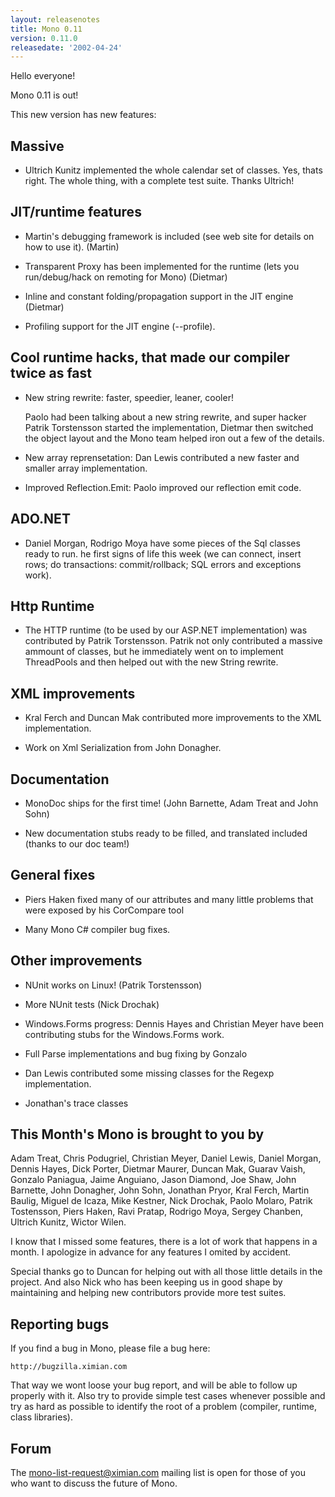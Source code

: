 ```yaml
---
layout: releasenotes
title: Mono 0.11
version: 0.11.0
releasedate: '2002-04-24'
---
```


Hello everyone!

Mono 0.11 is out!

This new version has new features:

## Massive

* Ultrich Kunitz implemented the whole calendar set of
classes.  Yes, thats right.  The whole thing, with a
complete test suite.  Thanks Ultrich!

## JIT/runtime features

* Martin's debugging framework is included (see web
    site for details on how to use it). (Martin)

* Transparent Proxy has been implemented for the
    runtime (lets you run/debug/hack on remoting for Mono) (Dietmar)

* Inline and constant folding/propagation support
    in the JIT engine (Dietmar)

* Profiling support for the JIT engine (--profile).

## Cool runtime hacks, that made our compiler twice as fast

* New string rewrite: faster, speedier, leaner, cooler!

    Paolo had been talking about a new string rewrite,
    and super hacker Patrik Torstensson started the
    implementation, Dietmar then switched the object
    layout and the Mono team helped iron out a few of
    the details.

* New array reprensetation: Dan Lewis contributed a new
    faster and smaller array implementation.

* Improved Reflection.Emit: Paolo improved our
    reflection emit code.

## ADO.NET

* Daniel Morgan, Rodrigo Moya have some pieces of the
    Sql classes ready to run.  he first signs of life
    this week (we can connect, insert rows; do transactions:
    commit/rollback; SQL errors and exceptions work).

## Http Runtime

* The HTTP runtime (to be used by our ASP.NET implementation)
    was contributed by Patrik Torstensson.  Patrik not only
    contributed a massive ammount of classes, but he immediately
    went on to implement ThreadPools and then helped out with the
    new String rewrite.

## XML improvements

* Kral Ferch and Duncan Mak contributed more
    improvements to the XML implementation.

* Work on Xml Serialization from John Donagher.

## Documentation

* MonoDoc ships for the first time!
    (John Barnette, Adam Treat and John Sohn)

* New documentation stubs ready to be filled, and translated
    included (thanks to our doc team!)

## General fixes

* Piers Haken fixed many of our attributes and many
    little problems that were exposed by his CorCompare tool

* Many Mono C# compiler bug fixes.

## Other improvements

* NUnit works on Linux! (Patrik Torstensson)

* More NUnit tests (Nick Drochak)

* Windows.Forms progress: Dennis Hayes and Christian
    Meyer have been contributing stubs for the
    Windows.Forms work.

* Full Parse implementations and bug fixing by Gonzalo

* Dan Lewis contributed some missing classes for the
    Regexp implementation.

* Jonathan's trace classes

## This Month's Mono is brought to you by

Adam Treat, Chris Podugriel, Christian Meyer, Daniel Lewis,
Daniel Morgan, Dennis Hayes, Dick Porter, Dietmar Maurer,
Duncan Mak, Guarav Vaish, Gonzalo Paniagua, Jaime Anguiano,
Jason Diamond, Joe Shaw, John Barnette, John Donagher, John
Sohn, Jonathan Pryor, Kral Ferch, Martin Baulig, Miguel de
Icaza, Mike Kestner, Nick Drochak, Paolo Molaro, Patrik
Tostensson, Piers Haken, Ravi Pratap, Rodrigo Moya, Sergey
Chanben, Ultrich Kunitz, Wictor Wilen.

I know that I missed some features, there is a lot of work
that happens in a month.  I apologize in advance for any
features I omited by accident.

Special thanks go to Duncan for helping out with all those
little details in the project.  And also Nick who has been
keeping us in good shape by maintaining and helping new
contributors provide more test suites.

## Reporting bugs

If you find a bug in Mono, please file a bug here:

    http://bugzilla.ximian.com

That way we wont loose your bug report, and will be able to
follow up properly with it.  Also try to provide simple test
cases whenever possible and try as hard as possible to
identify the root of a problem (compiler, runtime, class
libraries).

## Forum

The mono-list-request@ximian.com mailing list is open for
those of you who want to discuss the future of Mono.
